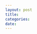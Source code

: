 ```yaml
---
layout: post
title:
categories:
date:
---
```

<!-- <img src="/images/fulls/01.jpg" class="fit image"> -->
